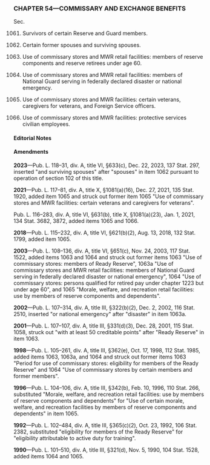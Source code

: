 ### **CHAPTER 54—COMMISSARY AND EXCHANGE BENEFITS** ###

Sec.

1061. Survivors of certain Reserve and Guard members.

1062. Certain former spouses and surviving spouses.

1063. Use of commissary stores and MWR retail facilities: members of reserve components and reserve retirees under age 60.

1064. Use of commissary stores and MWR retail facilities: members of National Guard serving in federally declared disaster or national emergency.

1065. Use of commissary stores and MWR facilities: certain veterans, caregivers for veterans, and Foreign Service officers.

1066. Use of commissary stores and MWR facilities: protective services civilian employees.

#### **Editorial Notes** ####

#### Amendments ####

**2023**—Pub. L. 118–31, div. A, title VI, §633(c), Dec. 22, 2023, 137 Stat. 297, inserted "and surviving spouses" after "spouses" in item 1062 pursuant to operation of section 102 of this title.

**2021**—Pub. L. 117–81, div. A, title X, §1081(a)(16), Dec. 27, 2021, 135 Stat. 1920, added item 1065 and struck out former item 1065 "Use of commissary stores and MWR facilities: certain veterans and caregivers for veterans".

Pub. L. 116–283, div. A, title VI, §631(b), title X, §1081(a)(23), Jan. 1, 2021, 134 Stat. 3682, 3872, added items 1065 and 1066.

**2018**—Pub. L. 115–232, div. A, title VI, §621(b)(2), Aug. 13, 2018, 132 Stat. 1799, added item 1065.

**2003**—Pub. L. 108–136, div. A, title VI, §651(c), Nov. 24, 2003, 117 Stat. 1522, added items 1063 and 1064 and struck out former items 1063 "Use of commissary stores: members of Ready Reserve", 1063a "Use of commissary stores and MWR retail facilities: members of National Guard serving in federally declared disaster or national emergency", 1064 "Use of commissary stores: persons qualified for retired pay under chapter 1223 but under age 60", and 1065 "Morale, welfare, and recreation retail facilities: use by members of reserve components and dependents".

**2002**—Pub. L. 107–314, div. A, title III, §322(b)(2), Dec. 2, 2002, 116 Stat. 2510, inserted "or national emergency" after "disaster" in item 1063a.

**2001**—Pub. L. 107–107, div. A, title III, §331(d)(3), Dec. 28, 2001, 115 Stat. 1058, struck out "with at least 50 creditable points" after "Ready Reserve" in item 1063.

**1998**—Pub. L. 105–261, div. A, title III, §362(e), Oct. 17, 1998, 112 Stat. 1985, added items 1063, 1063a, and 1064 and struck out former items 1063 "Period for use of commissary stores: eligibility for members of the Ready Reserve" and 1064 "Use of commissary stores by certain members and former members".

**1996**—Pub. L. 104–106, div. A, title III, §342(b), Feb. 10, 1996, 110 Stat. 266, substituted "Morale, welfare, and recreation retail facilities: use by members of reserve components and dependents" for "Use of certain morale, welfare, and recreation facilities by members of reserve components and dependents" in item 1065.

**1992**—Pub. L. 102–484, div. A, title III, §365(c)(2), Oct. 23, 1992, 106 Stat. 2382, substituted "eligibility for members of the Ready Reserve" for "eligibility attributable to active duty for training".

**1990**—Pub. L. 101–510, div. A, title III, §321(d), Nov. 5, 1990, 104 Stat. 1528, added items 1064 and 1065.